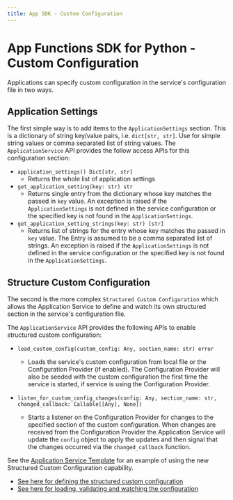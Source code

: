 ```yaml
---
title: App SDK - Custom Configuration
---
```


# App Functions SDK for Python - Custom Configuration

Applications can specify custom configuration in the service's configuration file in two ways.

## Application Settings

The first simple way is to add items to the `ApplicationSettings` section. This is a dictionary of string key/value pairs, i.e. `dict[str, str]`. Use for simple string values or comma separated list of string values. The `ApplicationService` API provides the follow access APIs for this configuration section:

- `application_settings() Dict[str, str]`
    - Returns the whole list of application settings
- `get_application_setting(key: str) str`
    - Returns single entry from the dictionary whose key matches the passed in `key` value. An exception is raised if the `ApplicationSettings` is not defined in the service configuration or the specified key is not found in the `ApplicationSettings`.
- `get_application_setting_strings(key: str) [str]`
    - Returns list of strings for the entry whose key matches the passed in `key` value. The Entry is assumed to be a comma separated list of strings. An exception is raised if the `ApplicationSettings` is not defined in the service configuration or the specified key is not found in the `ApplicationSettings`.

## Structure Custom Configuration

The second is the more complex `Structured Custom Configuration` which allows the Application Service to define and watch its own structured section in the service's configuration file.

The `ApplicationService` API provides the following APIs to enable structured custom configuration:

- `load_custom_config(custom_config: Any, section_name: str) error`
    - Loads the service's custom configuration from local file or the Configuration Provider (if enabled). The Configuration Provider will also be seeded with the custom configuration the first time the service is started, if service is using the Configuration Provider.

- `listen_for_custom_config_changes(config: Any, section_name: str, changed_callback: Callable[[Any], None])`
    - Starts a listener on the Configuration Provider for changes to the specified section of the custom configuration. When changes are received from the Configuration Provider the Application Service will update the `config` object to apply the updates and then signal that the changes occurred via the `changed_callback` function.

See the [Application Service Template](https://github.com/IOTechSystems/app-functions-sdk-python/blob/main/examples/custom-config) for an example of using the new Structured Custom Configuration capability.

- [See here for defining the structured custom configuration](https://github.com/IOTechSystems/app-functions-sdk-python/blob/main/examples/custom-config/main.py#L12-L30)
- [See here for loading, validating and watching the configuration](https://github.com/IOTechSystems/app-functions-sdk-python/blob/main/examples/custom-config/main.py#L76-L96)
